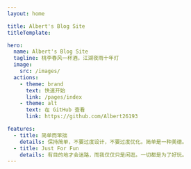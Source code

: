 ```yaml
---
layout: home

title: Albert's Blog Site
titleTemplate:

hero:
  name: Albert's Blog Site
  tagline: 桃李春风一杯酒，江湖夜雨十年灯
  image:
    src: /images/
  actions:
    - theme: brand
      text: 快速开始
      link: /pages/index
    - theme: alt
      text: 在 GitHub 查看
      link: https://github.com/Albert26193

features:
  - title: 简单而笨拙
    details: 保持简单，不要过度设计，不要过度优化。简单是一种美德。
  - title: Just For Fun
    details: 有目的地才会迷路，而我仅仅只是闲逛。一切都是为了好玩。
---
```

